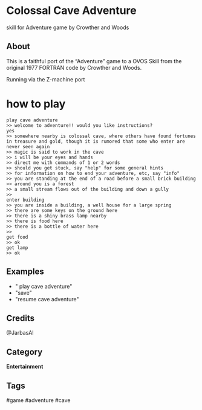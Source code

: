 # Colossal Cave Adventure

skill for Adventure game by Crowther and Woods

## About 

This is a faithful port of the “Adventure” game to a OVOS Skill from the original 1977 FORTRAN code by Crowther and Woods.

Running via the Z-machine port

# how to play

    play cave adventure
    >> welcome to adventure!! would you like instructions?
    yes
    >> somewhere nearby is colossal cave, where others have found fortunes in treasure and gold, though it is rumored that some who enter are never seen again
    >> magic is said to work in the cave
    >> i will be your eyes and hands
    >> direct me with commands of 1 or 2 words
    >> should you get stuck, say "help" for some general hints
    >> for information on how to end your adventure, etc, say "info"
    >> you are standing at the end of a road before a small brick building
    >> around you is a forest
    >> a small stream flows out of the building and down a gully
    >> 
    enter building
    >> you are inside a building, a well house for a large spring
    >> there are some keys on the ground here
    >> there is a shiny brass lamp nearby
    >> there is food here
    >> there is a bottle of water here
    >> 
    get food
    >> ok
    get lamp
    >> ok



## Examples 
* " play cave adventure"
* "save"
* "resume cave adventure"

## Credits 
@JarbasAl

## Category
**Entertainment**

## Tags
#game
#adventure
#cave
